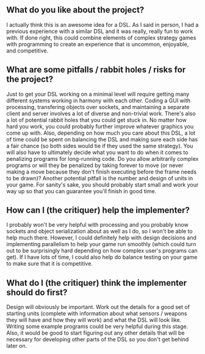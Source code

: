 ## What do you like about the project?

I actually think this is an awesome idea for a DSL. As I said in person, I had a previous experience with a similar DSL and it was really, really fun to work with. If done right, this could combine elements of complex strategy games with programming to create an experience that is uncommon, enjoyable, and competitive.

## What are some pitfalls / rabbit holes / risks for the project?

Just to get your DSL working on a minimal level will require getting many different systems working in harmony with each other. Coding a GUI with processing, transfering objects over sockets, and maintaining a separate client and server involves a lot of diverse and non-trivial work. There's also a lot of potential rabbit holes that you could get stuck in. No matter how hard you work, you could probably further improve whatever graphics you come up with. Also, depending on how much you care about this DSL, a lot of time could be spent on balancing the DSL and making sure each side has a fair chance (so both sides would tie if they used the same strategy). You will also have to ultimately decide what you want to do when it comes to penalizing programs for long-running code. Do you allow arbitrarily complex programs or will they be penalized by taking forever to move (or never making a move because they don't finish executing before the frame needs to be drawn)? Another potential pitfall is the number and design of units in your game. For sanity's sake, you should probably start small and work your way up so that you can guarantee you'll finish in good time.

## How can I (the critiquer) help the implementer?

I probably won't be very helpful with processing and you probably know sockets and object serialization about as well as I do, so I won't be able to help much there. However, I could definitely help with design decisions and implementing parallelism to help your game run smoothly (which could turn out to be surprisingly hard depending on how complex user's programs can get). If I have lots of time, I could also help do balance testing on your game to make sure that it is competitive.

## What do I (the critiquer) think the implementer should do first?

Design will obviously be important. Work out the details for a good set of starting units (complete with information about what sensors / weapons they will have and how they will work) and what the DSL will look like. Writing some example programs could be very helpful during this stage. Also, it would be good to start figuring out any other details that will be necessary for developing other parts of the DSL so you don't get behind later on.
